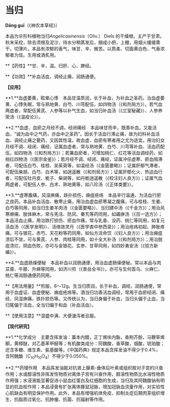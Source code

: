 # 当归

**Dāng guī**（《神农本草经》）

本品为伞形科植物当归*Angelicasinensis*（Oliv.） Diels 的干燥根。主产于甘肃。秋末采挖，除去须根及泥沙，待水分稍蒸发后，捆成小把，上棚，用烟火缓缓熏干。切薄片。本品有浓郁的香气，味甘、辛、微苦。以质柔、切面黄白色、气香浓郁者为佳。生用或酒炙用。

**【药性】**甘、辛，温。归肝、心、脾经。

**【功效】**补血活血，调经止痛，润肠通便。

**【应用】**

**1.**血虚萎黄，眩晕心悸　本品甘温质润，长于补血，为补血之圣药。治血虚萎黄、心悸失眠，常与熟地黄、白芍、川芎配伍，如四物汤（《和剂局方》）。若气血两虚者，常配伍黄芪、人参等以补气生血，如当归补血汤（《兰室秘藏》）、人参养荣汤（《温疫论》）。

**2.**血虚、血瘀之月经不调，经闭痛经　本品味甘而辛，既善补血，又能活血，“诚为血中之气药，亦血中之圣药”。因长于活血行滞止痛，故为妇科补血活血、调经止痛之要药，又因其性温，故血虚、血瘀有寒者用之尤为适宜。用治妇女月经不调、经闭、痛经，证属血虚者，常与熟地黄、白芍、川芎等补血、活血药配伍，如四物汤（《和剂局方》）；若兼血瘀者，可增加桃仁、红花等活血调经药，如桃红四物汤（《医宗金鉴》）；若月经不调、经闭、痛经，证属冲任虚寒、瘀血阻滞者，可配伍白芍、桂枝、吴茱萸等，如温经汤（《金匮要略》）；证属肝郁气滞者，可配伍柴胡、白芍、白术等，如逍遥散（《和剂局方》）；证属肝郁化火、热迫血行者，可配伍牡丹皮、栀子、柴胡等，如丹栀逍遥散（《校注妇人良方》）；证属气血两虚者，可配伍人参、白术、熟地黄等，如八珍汤（《正体类要》）。

**3.**虚寒腹痛，风湿痹痛，跌扑损伤，痈疽疮疡　本品辛行温通，为活血行瘀之良药。本品补血活血、散寒止痛，用治血虚血瘀寒凝之腹痛，可与桂枝、生姜、白芍等同用，如当归生姜羊肉汤（《金匮要略》）、当归建中汤（《千金方》）；用治风寒痹痛、肢体麻木，常与羌活、防风、秦艽等药同用，如蠲痹汤（《百一选方》）；本品活血止痛，用治跌打损伤、瘀血作痛，常与乳香、没药、桃仁等同用，如复元活血汤（《医学发明》）、活络效灵丹（《医学衷中参西录》）；用治疮疡初起、肿胀疼痛，可与银花、赤芍、天花粉等药同用，如仙方活命饮（《妇人良方》）；用治痈疽溃后不敛，可与黄芪、人参、肉桂等同用，如十全大补汤（《和剂局方》）；用治脱疽溃烂，阴血伤败，亦可与金银花、玄参、甘草同用，如四妙勇安汤（《验方新编》）。

**4.**血虚肠燥便秘　本品补血以润肠通便，用治血虚肠燥便秘。常以本品与肉苁蓉、牛膝、升麻等同用，如济川煎（《景岳全书》）。亦可与生何首乌、火麻仁、桃仁等润肠通便药同用。

**【用法用量】**煎服，6～12g。生当归质润，长于补血，调经，润肠通便，常用于血虚证、血虚便秘、痈疽疮疡等。酒当归功善活血调经，常用于血瘀经闭、痛经，风湿痹痛，跌扑损伤等。又传统认为，当归身偏于补血，当归头偏于止血，当归尾偏于活血，全当归偏于和血（补血活血）。

**【使用注意】**湿盛中满、大便溏泻者忌服。

**【现代研究】**

**1.**化学成分　主要含挥发油：藁本内醋，正丁烯呋内酯，香荆芥酚，马鞭草烯酮，黄樟醚，对乙基苯甲醛等；有机酸类成分：阿魏酸，香草酸，烟酸，琥珀酸；还含多糖、维生素、氨基酸等。《中国药典》规定本品含挥发油不得少于0.4%，含阿魏酸（C<sub>10</sub>H<sub>10</sub>O<sub>4</sub>）不得少于0.050%。

**2.**药理作用　本品挥发油能对抗肾上腺素-垂体后叶素或组织胺对子宫的兴奋作用；水或醇溶性非挥发性物质对离体子宫有兴奋作用，醇溶性物质比水溶性物质作用强；水浸液能显著促进小鼠血红蛋白及红细胞的生成，当归及其阿魏酸钠有明显的抗血栓作用；本品浸膏有扩张离体豚鼠冠脉，增加冠脉血流量作用，对实验性心肌缺血有明显保护作用。此外，本品有增强机体免疫、抑制炎症后期肉芽组织增生、抗脂质过氧化、抗肿瘤、抗菌、抗辐射等作用。
